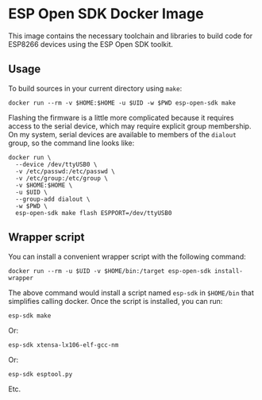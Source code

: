# ESP Open SDK Docker Image

This image contains the necessary toolchain and libraries to build
code for ESP8266 devices using the ESP Open SDK toolkit.

## Usage

To build sources in your current directory using `make`:

    docker run --rm -v $HOME:$HOME -u $UID -w $PWD esp-open-sdk make

Flashing the firmware is a little more complicated because it requires
access to the serial device, which may require explicit group
membership.  On my system, serial devices are available to members of
the `dialout` group, so the command line looks like:

    docker run \
      --device /dev/ttyUSB0 \
      -v /etc/passwd:/etc/passwd \
      -v /etc/group:/etc/group \
      -v $HOME:$HOME \
      -u $UID \
      --group-add dialout \
      -w $PWD \
      esp-open-sdk make flash ESPPORT=/dev/ttyUSB0

## Wrapper script

You can install a convenient wrapper script with the following
command:

    docker run --rm -u $UID -v $HOME/bin:/target esp-open-sdk install-wrapper

The above command would install a script named `esp-sdk` in
`$HOME/bin` that simplifies calling docker.  Once the script is
installed, you can run:

    esp-sdk make

Or:

    esp-sdk xtensa-lx106-elf-gcc-nm

Or:

    esp-sdk esptool.py

Etc.
